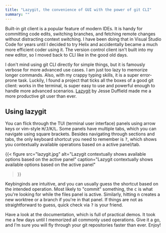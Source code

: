 ```yaml
---
title: "Lazygit, the convenience of GUI with the power of git CLI"
summary: ""
---
```


Built-in git client is a popular feature of modern IDEs. It is handy for committing code edits, switching branches, and fetching remote changes without distracting context switching. I have been doing that in Visual Studio Code for years until I decided to try Helix and accidentally became a much more efficient coder using it. The version control client isn't built into my new editor, so I moved back to CLI like in the good old days.

I don't mind using git CLI directly for simple things, but it is famously verbose for more advanced use cases. I am just too lazy to memorize longer commands. Also, with my crappy typing skills, it is a super error-prone task. Luckily, I found a project that ticks all the boxes of a good git client: works in the terminal, is super easy to use and powerful enough to handle more advanced scenarios. [Lazygit](https://github.com/jesseduffield/lazygit) by Jesse Duffield made me a more productive git user than ever.

## Using lazygit

You can flick through the TUI (terminal user interface) panels using arrow keys or vim-style <kbd>H</kbd>/<kbd>J</kbd>/<kbd>K</kbd>/<kbd>L</kbd>. Some panels have multiple tabs, which you can navigate using square brackets. Besides navigating through sections and tabs, the only keyboard shortcut you need to remember is <kbd>?</kbd>, which shows you contextually available operations based on a active panel/tab.

{{< figure
  src="lazygit.jpg"
  alt="Lazygit contextually shows available options based on the active panel"
  caption="Lazygit contextually shows available options based on the active panel"
>}}

Keybinginds are intuitive, and you can usually guess the shortcut based on the intended operation. Most likely to "commit" something, the <kbd>c</kbd> is what you're looking for while the files panel is active. Similarly, hitting <kbd>n</kbd> creates a new worktree or a branch if you're in that panel. If things are not as straightforward to guess, quick check via <kbd>?</kbd> is your friend.

Have a look at the documentation, which is full of practical demos. It took me a few days until I memorized all commonly used operations. Give it a go, and I'm sure you will fly through your git repositories faster than ever. Enjoy!
